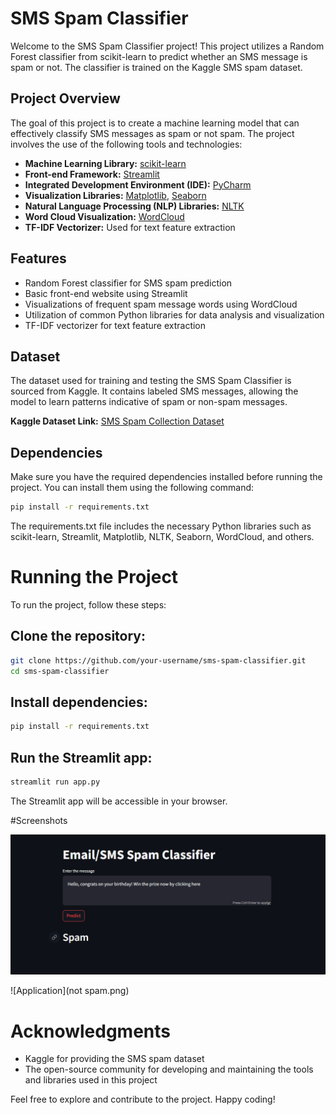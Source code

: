 # SMS Spam Classifier

Welcome to the SMS Spam Classifier project! This project utilizes a Random Forest classifier from scikit-learn to predict whether an SMS message is spam or not. The classifier is trained on the Kaggle SMS spam dataset.

## Project Overview

The goal of this project is to create a machine learning model that can effectively classify SMS messages as spam or not spam. The project involves the use of the following tools and technologies:

- **Machine Learning Library:** [scikit-learn](https://scikit-learn.org/)
- **Front-end Framework:** [Streamlit](https://www.streamlit.io/)
- **Integrated Development Environment (IDE):** [PyCharm](https://www.jetbrains.com/pycharm/)
- **Visualization Libraries:** [Matplotlib](https://matplotlib.org/), [Seaborn](https://seaborn.pydata.org/)
- **Natural Language Processing (NLP) Libraries:** [NLTK](https://www.nltk.org/)
- **Word Cloud Visualization:** [WordCloud](https://github.com/amueller/word_cloud)
- **TF-IDF Vectorizer:** Used for text feature extraction

## Features

- Random Forest classifier for SMS spam prediction
- Basic front-end website using Streamlit
- Visualizations of frequent spam message words using WordCloud
- Utilization of common Python libraries for data analysis and visualization
- TF-IDF vectorizer for text feature extraction

## Dataset

The dataset used for training and testing the SMS Spam Classifier is sourced from Kaggle. It contains labeled SMS messages, allowing the model to learn patterns indicative of spam or non-spam messages.

**Kaggle Dataset Link:** [SMS Spam Collection Dataset](https://www.kaggle.com/datasets/uciml/sms-spam-collection-dataset)

## Dependencies

Make sure you have the required dependencies installed before running the project. You can install them using the following command:

```bash
pip install -r requirements.txt
```
The requirements.txt file includes the necessary Python libraries such as scikit-learn, Streamlit, Matplotlib, NLTK, Seaborn, WordCloud, and others.

# Running the Project
To run the project, follow these steps:

## Clone the repository:

```bash
git clone https://github.com/your-username/sms-spam-classifier.git
cd sms-spam-classifier
```
## Install dependencies:

```bash
pip install -r requirements.txt
```
## Run the Streamlit app:

```bash
streamlit run app.py
```
The Streamlit app will be accessible in your browser.

#Screenshots

![Application](spam.png)

![Application](not spam.png)

# Acknowledgments

- Kaggle for providing the SMS spam dataset
- The open-source community for developing and maintaining the tools and libraries used in this project

Feel free to explore and contribute to the project. Happy coding!
